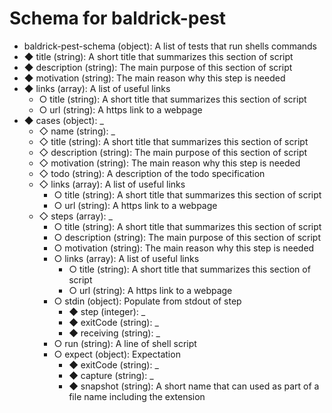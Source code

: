 # Schema for baldrick-pest

-   baldrick-pest-schema (object): A list of tests that run shells commands
-   ◆ title (string): A short title that summarizes this section of script
-   ◆ description (string): The main purpose of this section of script
-   ◆ motivation (string): The main reason why this step is needed
-   ◆ links (array): A list of useful links
    -   ○ title (string): A short title that summarizes this section of script
    -   ○ url (string): A https link to a webpage
-   ◆ cases (object): \_
    -   ◇ name (string): \_
    -   ◇ title (string): A short title that summarizes this section of script
    -   ◇ description (string): The main purpose of this section of script
    -   ◇ motivation (string): The main reason why this step is needed
    -   ◇ todo (string): A description of the todo specification
    -   ◇ links (array): A list of useful links
        -   ○ title (string): A short title that summarizes this section of script
        -   ○ url (string): A https link to a webpage
    -   ◇ steps (array): \_
        -   ○ title (string): A short title that summarizes this section of script
        -   ○ description (string): The main purpose of this section of script
        -   ○ motivation (string): The main reason why this step is needed
        -   ○ links (array): A list of useful links
            -   ○ title (string): A short title that summarizes this section of script
            -   ○ url (string): A https link to a webpage
        -   ○ stdin (object): Populate from stdout of step
            -   ◆ step (integer): \_
            -   ◆ exitCode (string): \_
            -   ◆ receiving (string): \_
        -   ○ run (string): A line of shell script
        -   ○ expect (object): Expectation
            -   ◆ exitCode (string): \_
            -   ◆ capture (string): \_
            -   ◆ snapshot (string): A short name that can used as part of a file name
                including the extension

